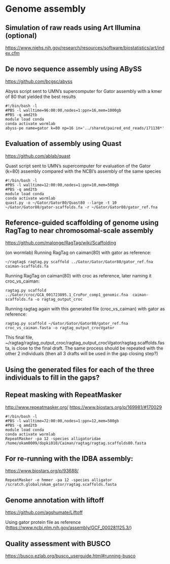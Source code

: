 Genome assembly
===============
## Simulation of raw reads using Art Illumina (optional)
https://www.niehs.nih.gov/research/resources/software/biostatistics/art/index.cfm

## De novo sequence assembly using ABySS 
https://github.com/bcgsc/abyss 

Abyss script sent to UMN’s supercomputer for Gator assembly with a kmer of 80 that yielded the best results 

    #!/bin/bash -l
    #PBS -l walltime=96:00:00,nodes=1:ppn=16,mem=1000gb
    #PBS -q amd2tb 
    module load conda
    conda activate wormlab
    abyss-pe name=gator k=80 np=16 in='../shared/paired_end_reads/171138*'


## Evaluation of assembly using Quast 
https://github.com/ablab/quast

Quast script sent to UMN’s supercomputer for evaluation of the Gator (k=80) assembly compared with the NCBI’s assembly of the same species

    #!/bin/bash -l
    #PBS -l walltime=12:00:00,nodes=1:ppn=10,mem=500gb
    #PBS -q amd2tb
    module load conda
    conda activate wormlab
    quast.py -o ~/Gator/Gator80/Quast80 --large -t 10 ~/Gator/Gator80/gator-scaffolds.fa -r ~/Gator/Gator80/gator_ref.fna           


## Reference-guided scaffolding of genome using RagTag to near chromosomal-scale assembly
https://github.com/malonge/RagTag/wiki/Scaffolding 

(on wormlab) Running RagTag on caiman(80) with gator as reference:

    ~/ragtag$ ragtag.py scaffold ../Gator/Gator/Gator80/gator_ref.fna caiman-scaffolds.fa

Running RagTag on caiman(80) with croc as reference, later naming it croc_vs_caiman: 

    ragtag.py scaffold ../Gator/croc/GCA_001723895.1_CroPor_comp1_genomic.fna  caiman-scaffolds.fa -o ragtag_output_croc

Running ragtag again with this generated file (croc_vs_caiman) with gator as reference: 

    ragtag.py scaffold ~/Gator/Gator/Gator80/gator_ref.fna croc_vs_caiman.fasta -o ragtag_output_crocVgator

This final file, ~/ragtag/ragtag_output_croc/ragtag_output_crocVgator/ragtag.scaffolds.fasta, is close to the final draft. The same process should be repeated with the other 2 individuals (then all 3 drafts will be used in the gap closing step?)


## Using the generated files for each of the three individuals to fill in the gaps?

## Repeat masking with RepeatMasker  
http://www.repeatmasker.org/ https://www.biostars.org/p/169981/#170029

    #!/bin/bash -l
    #PBS -l walltime=72:00:00,nodes=1:ppn=12,mem=500gb
    #PBS -q amd2tb
    module load conda
    conda activate wormlab                                                                               RepeatMasker -pa 12 -species alligatoridae /home/okam0009/dopki010/Caiman/ragtag/ragtag.scaffolds80.fasta


## For re-running with the IDBA assembly:
 https://www.biostars.org/p/93688/

    RepeatMasker -e hmmer -pa 12 -species alligator /scratch.global/okam_gator/ragtag.scaffolds.fasta
    

## Genome annotation with liftoff 
https://github.com/agshumate/Liftoff

Using gator protein file as reference (https://www.ncbi.nlm.nih.gov/assembly/GCF_000281125.3/)


## Quality assessment with BUSCO 
https://busco.ezlab.org/busco_userguide.html#running-busco

